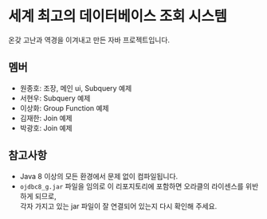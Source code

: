 # 세계 최고의 데이터베이스 조회 시스템

온갖 고난과 역경을 이겨내고 만든 자바 프로젝트입니다.

## 멤버

- 원종호: 조장, 메인 ui, Subquery 예제
- 서현우: Subquery 예제
- 이상화: Group Function 예제
- 김재한: Join 예제
- 박광호: Join 예제

## 참고사항

- Java 8 이상의 모든 환경에서 문제 없이 컴파일됩니다.
- `ojdbc8_g.jar` 파일을 임의로 이 리포지토리에 포함하면 오라클의 라이센스를 위반하게 되므로,  
  각자 가지고 있는 jar 파일이 잘 연결되어 있는지 다시 확인해 주세요.  


